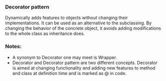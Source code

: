 ### Decorator pattern
Dynamically adds features to objects without changing their implementations. 
It can be used as an alternative to the subclassing. By changing the behavior
of the concrete object, it avoids adding modifications to the whole class as 
inheritance does. 


### Notes:
* A synonym to Decorator one may meet is Wrapper.
* Decorator and Decorator pattern are two different concepts. Decorator is aimed
at changing functionality and adding new features to method and class at definition time
and is marked as @ in code.